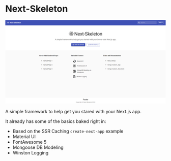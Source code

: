 # Next-Skeleton
![Next-Skeleton](https://raw.githubusercontent.com/Fairbanks-io/next-skeleton/master/next-skeleton.png)

A simple framework to help get you stared with your Next.js app.

It already has some of the basics baked right in:

- Based on the SSR Caching `create-next-app` example
- Material UI
- FontAwesome 5
- Mongoose DB Modeling
- Winston Logging
